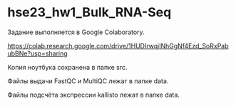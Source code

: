 # hse23_hw1_Bulk_RNA-Seq

Задание выполняется в Google Colaboratory.

https://colab.research.google.com/drive/1HUDIrwqjINhGgNf4Ezd_SoRxPabubBNe?usp=sharing

Копия ноутбука сохранена в папке src.

Файлы выдачи FastQC и MultiQC лежат в папке data.

Файлы подсчёта экспрессии kallisto лежат в папке data.
